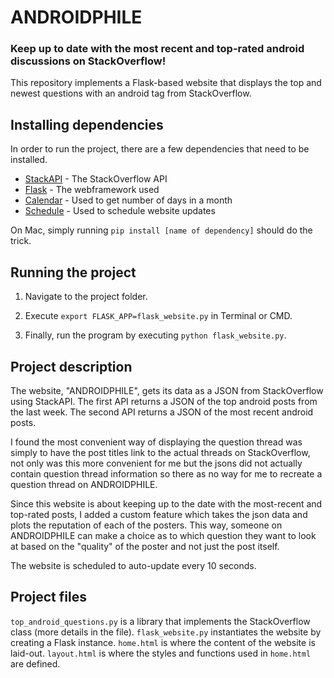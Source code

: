 # ANDROIDPHILE
### Keep up to date with the most recent and top-rated android discussions on StackOverflow!

This repository implements a Flask-based website that displays the top and newest questions with an android tag from StackOverflow.

## Installing dependencies
In order to run the project, there are a few dependencies that need to be installed.

* [StackAPI](https://stackapi.readthedocs.io/en/latest/user/intro.html) - The StackOverflow API
* [Flask](http://flask.pocoo.org/) - The webframework used
* [Calendar](https://docs.python.org/2/library/calendar.html) - Used to get number of days in a month
* [Schedule](https://schedule.readthedocs.io/en/stable/) - Used to schedule website updates


On Mac, simply running ```pip install [name of dependency]``` should do the trick. 

## Running the project

1. Navigate to the project folder. 

2. Execute ```export FLASK_APP=flask_website.py``` in Terminal or CMD.

3. Finally, run the program by executing ```python flask_website.py```.

## Project description

The website, "ANDROIDPHILE", gets its data as a JSON from StackOverflow using StackAPI. The first API returns a JSON of the top android posts from the last week. The second API returns a JSON of the most recent android posts.

I found the most convenient way of displaying the question thread was simply to have the post titles link to the actual threads on StackOverflow, not only was this more convenient for me but the jsons did not actually contain question thread information so there as no way for me to recreate a question thread on ANDROIDPHILE. 

Since this website is about keeping up to the date with the most-recent and top-rated posts, I added a custom feature which takes the json data and plots the reputation of each of the posters. This way, someone on ANDROIDPHILE can make a choice as to which question they want to look at based on the "quality" of the poster and not just the post itself.  

The website is scheduled to auto-update every 10 seconds. 

## Project files

```top_android_questions.py``` is a library that implements the StackOverflow class (more details in the file).
```flask_website.py``` instantiates the website by creating a Flask instance.
```home.html``` is where the content of the website is laid-out.
```layout.html``` is where the styles and functions used in ```home.html``` are defined.
